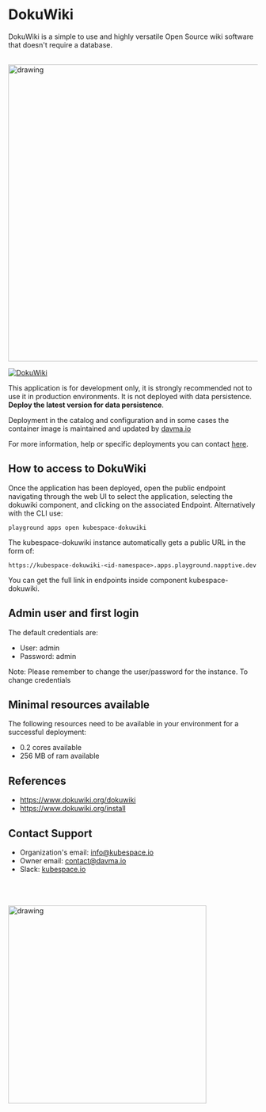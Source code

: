 # DokuWiki

DokuWiki is a simple to use and highly versatile Open Source wiki software that doesn't require a database. 

</br>

<img src="https://www.dokuwiki.org/_media/template:dokuwiki_template.png" alt="drawing" width="600"/> 

</br>

[![DokuWiki](https://github.com/kubespace-io/napptive-applications/actions/workflows/dokuwiki-actions.yml/badge.svg)](https://github.com/kubespace-io/napptive-applications/actions/workflows/dokuwiki-actions.yml)

This application is for development only, it is strongly recommended not to use it in production environments. It is not deployed with data persistence. __Deploy the latest version for data persistence__. 

Deployment in the catalog and configuration and in some cases the container image is maintained and updated by [davma.io](mailto:contact@davma.io)

For more information, help or specific deployments you can contact [here](mailto:contact@davma.io).


## How to access to DokuWiki

Once the application has been deployed, open the public endpoint navigating through the web UI to select the application, selecting the dokuwiki component, and clicking on the associated Endpoint. Alternatively with the CLI use:

```
playground apps open kubespace-dokuwiki
```

The kubespace-dokuwiki instance automatically gets a public URL in the form of:
```
https://kubespace-dokuwiki-<id-namespace>.apps.playground.napptive.dev
```
You can get the full link in endpoints inside component kubespace-dokuwiki.

## Admin user and first login
The default credentials are:
- User: admin
- Password: admin

Note: Please remember to change the user/password for the instance. To change credentials

## Minimal resources available
The following resources need to be available in your environment for a successful deployment:
- 0.2 cores available
- 256 MB of ram available

## References
* https://www.dokuwiki.org/dokuwiki
* https://www.dokuwiki.org/install

## Contact Support

- Organization's email: [info@kubespace.io](mailto:info@kubespace.io)
- Owner email: [contact@davma.io](mailto:contact@davma.io)
- Slack: [kubespace.io](https://join.slack.com/t/kubespaceio/shared_invite/zt-1twwd0egh-L8Hz1qz__BJXPQqOUdy3JA)

</br>
</br>
</br>

<img src="https://raw.githubusercontent.com/kubespace-io/.github/main/resources/images/kubespace.io-logo-white.png" alt="drawing" width="400"/> 

</br>
</br>
</br>